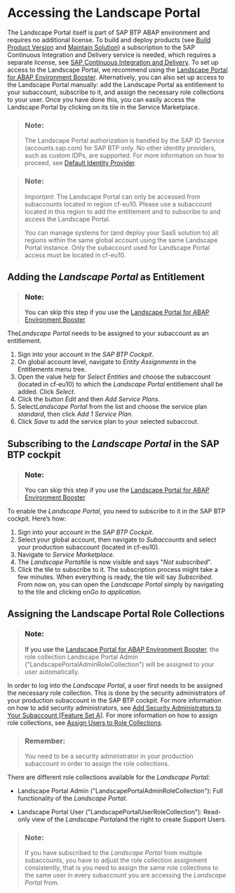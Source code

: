 <!-- loio2e1e3931d39b4e2e88a411799de31616 -->

# Accessing the Landscape Portal

The Landscape Portal itself is part of SAP BTP ABAP environment and requires no additional license. To build and deploy products \(see [Build Product Version](build-product-version-8120bf6.md) and [Maintain Solution](maintain-solution-4985d3c.md)\) a subscription to the SAP Continuous Integration and Delivery service is needed, which requires a separate license, see [SAP Continuous Integration and Delivery](https://discovery-center.cloud.sap/serviceCatalog/continuous-integration--delivery?region=all). To set up access to the Landscape Portal, we recommend using the [Landscape Portal for ABAP Environment Booster](https://help.sap.com/docs/sap-btp-abap-environment/abap-environment/prepare?version=Cloud#booster-for-landscape-portal). Alternatively, you can also set up access to the Landscape Portal manually: add the Landscape Portal as entitlement to your subaccount, subscribe to it, and assign the necessary role collections to your user. Once you have done this, you can easily access the Landscape Portal by clicking on its tile in the Service Marketplace.

> ### Note:  
> The Landscape Portal authorization is handled by the SAP ID Service \(accounts.sap.com\) for SAP BTP only. No other identity providers, such as custom IDPs, are supported. For more information on how to proceed, see [Default Identity Provider](https://help.sap.com/docs/btp/sap-business-technology-platform/default-identity-provider?version=Cloud).

> ### Note:  
> *Important*: The Landscape Portal can only be accessed from subaccounts located in region cf-eu10. Please use a subaccount located in this region to add the entitlement and to subscribe to and access the Landscape Portal.
> 
> You can manage systems for \(and deploy your SaaS solution to\) all regions within the same global account using the same Landscape Portal instance. Only the subaccount used for Landscape Portal access must be located in cf-eu10.



<a name="loio2e1e3931d39b4e2e88a411799de31616__section_pgv_55b_jtb"/>

## Adding the *Landscape Portal* as Entitlement

> ### Note:  
> You can skip this step if you use the [Landscape Portal for ABAP Environment Booster](https://help.sap.com/docs/sap-btp-abap-environment/abap-environment/prepare?version=Cloud#booster-for-landscape-portal).

The*Landscape Portal* needs to be assigned to your subaccount as an entitlement.

1.  Sign into your account in the *SAP BTP Cockpit*.
2.  On global account level, navigate to *Entity Assignments* in the Entitlements menu tree.
3.  Open the value help for *Select Entities* and choose the subaccount \(located in cf-eu10\) to which the *Landscape Portal* entitlement shall be added. Click *Select*.
4.  Click the button *Edit* and then *Add Service Plans*.
5.  Select*Landscape Portal* from the list and choose the service plan *standard*, then click *Add 1 Service Plan*.
6.  Click *Save* to add the service plan to your selected subaccout.



<a name="loio2e1e3931d39b4e2e88a411799de31616__section_phm_2rp_qmb"/>

## Subscribing to the *Landscape Portal* in the SAP BTP cockpit

> ### Note:  
> You can skip this step if you use the [Landscape Portal for ABAP Environment Booster](https://help.sap.com/docs/sap-btp-abap-environment/abap-environment/prepare?version=Cloud#booster-for-landscape-portal).

To enable the *Landscape Portal*, you need to subscribe to it in the SAP BTP cockpit. Here’s how:

1.  Sign into your account in the *SAP BTP Cockpit*.
2.  Select your global account, then navigate to *Subaccounts* and select your production subaccount \(located in cf-eu10\).
3.  Navigate to *Service Marketplace*.
4.  The *Landscape Portal*tile is now visible and says "*Not subscribed*".
5.  Click the tile to subscribe to it. The subscription process might take a few minutes. When everything is ready, the tile will say *Subscribed*. From now on, you can open the *Landscape Portal* simply by navigating to the tile and clicking on*Go to application*.



<a name="loio2e1e3931d39b4e2e88a411799de31616__section_rr3_5sp_qmb"/>

## Assigning the Landscape Portal Role Collections

> ### Note:  
> If you use the [Landscape Portal for ABAP Environment Booster](https://help.sap.com/docs/sap-btp-abap-environment/abap-environment/prepare?version=Cloud#booster-for-landscape-portal), the role collection Landscape Portal Admin \("LandscapePortalAdminRoleCollection"\) will be assigned to your user automatically.

In order to log into the *Landscape Portal*, a user first needs to be assigned the necessary role collection. This is done by the security administrators of your production subaccount in the SAP BTP cockpit. For more information on how to add security administrators, see [Add Security Administrators to Your Subaccount \[Feature Set A\]](https://help.sap.com/viewer/65de2977205c403bbc107264b8eccf4b/Cloud/en-US/fea877c449ba4c5fbb0aafd92a80afb4.html). For more information on how to assign role collections, see [Assign Users to Role Collections](https://help.sap.com/viewer/65de2977205c403bbc107264b8eccf4b/Cloud/en-US/c5766765bda74ad59fe656977c8fa4d6.html).

> ### Remember:  
> You need to be a security administrator in your production subaccount in order to assign the role collections. 

There are different role collections available for the *Landscape Portal*:

-   Landscape Portal Admin \("LandscapePortalAdminRoleCollection"\): Full functionality of the *Landscape Portal*.

-   Landscape Portal User \("LandscapePortalUserRoleCollection"\): Read-only view of the *Landscape Portal*and the right to create Support Users.


> ### Note:  
> If you have subscribed to the *Landscape Portal* from multiple subaccounts, you have to adjust the role collection assignment consistently, that is you need to assign the same role collections to the same user in every subaccount you are accessing the *Landscape Portal* from.

